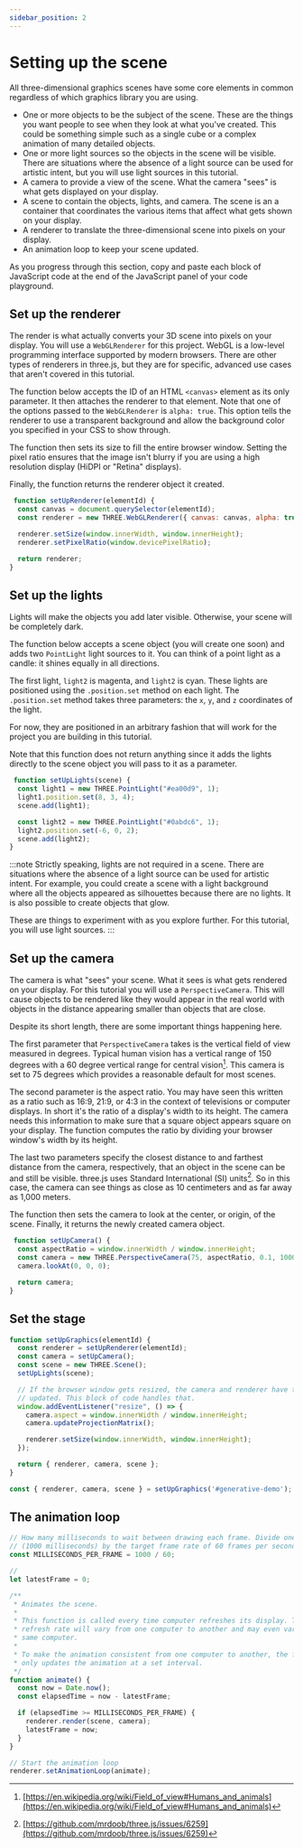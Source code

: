 ```yaml
---
sidebar_position: 2
---
```


# Setting up the scene

All three-dimensional graphics scenes have some core elements in common
regardless of which graphics library you are using.

* One or more objects to be the subject of the scene. These are the things you
  want people to see when they look at what you've created. This could be
  something simple such as a single cube or a complex animation of many detailed
  objects.
* One or more light sources so the objects in the scene will be visible. There
  are situations where the absence of a light source can be used for artistic
  intent, but you will use light sources in this tutorial.
* A camera to provide a view of the scene. What the camera "sees" is what gets
  displayed on your display.
* A scene to contain the objects, lights, and camera. The scene is an a
  container that coordinates the various items that affect what gets shown on
  your display.
* A renderer to translate the three-dimensional scene into pixels on your
  display.
* An animation loop to keep your scene updated.

As you progress through this section, copy and paste each block of JavaScript
code at the end of the JavaScript panel of your code playground.

## Set up the renderer

The render is what actually converts your 3D scene into pixels on your display.
You will use a `WebGLRenderer` for this project. WebGL is a low-level
programming interface supported by modern browsers. There are other types of
renderers in three.js, but they are for specific, advanced use cases that aren't
covered in this tutorial.

The function below accepts the ID of an HTML `<canvas>` element as its only
parameter. It then attaches the renderer to that element. Note that one of the
options passed to the `WebGLRenderer` is `alpha: true`. This option tells the
renderer to use a transparent background and allow the background color you
specified in your CSS to show through.

The function then sets its size to fill the entire browser window. Setting the
pixel ratio ensures that the image isn't blurry if you are using a high
resolution display (HiDPI or "Retina" displays).

Finally, the function returns the renderer object it created.

```javascript
 function setUpRenderer(elementId) {
  const canvas = document.querySelector(elementId);
  const renderer = new THREE.WebGLRenderer({ canvas: canvas, alpha: true });

  renderer.setSize(window.innerWidth, window.innerHeight);
  renderer.setPixelRatio(window.devicePixelRatio);

  return renderer;
}
```

## Set up the lights

Lights will make the objects you add later visible. Otherwise, your scene will
be completely dark.

The function below accepts a scene object (you will create one soon) and adds
two `PointLight` light sources to it. You can think of a point light as a
candle: it shines equally in all directions.

The first light, `light2` is magenta, and `light2` is cyan. These lights are
positioned using the `.position.set` method on each light. The `.position.set`
method takes three parameters: the `x`, `y`, and `z` coordinates of the light.

For now, they are positioned in an arbitrary fashion that will work for the
project you are building in this tutorial.

Note that this function does not return anything since it adds the lights
directly to the scene object you will pass to it as a parameter.

```javascript
 function setUpLights(scene) {
  const light1 = new THREE.PointLight("#ea00d9", 1);
  light1.position.set(8, 3, 4);
  scene.add(light1);

  const light2 = new THREE.PointLight("#0abdc6", 1);
  light2.position.set(-6, 0, 2);
  scene.add(light2);
}
```

:::note
Strictly speaking, lights are not required in a scene. There are situations
where the absence of a light source can be used for artistic intent. For
example, you could create a scene with a light background where all the objects
appeared as silhouettes because there are no lights. It is also possible to
create objects that glow.

These are things to experiment with as you explore further. For this tutorial,
you will use light sources.
:::

## Set up the camera

The camera is what "sees" your scene. What it sees is what gets rendered on your
display. For this tutorial you will use a `PerspectiveCamera`. This will cause
objects to be rendered like they would appear in the real world with objects
in the distance appearing smaller than objects that are close.

Despite its short length, there are some important things happening here.

The first parameter that `PerspectiveCamera` takes is the vertical field of
view measured in degrees. Typical human vision has a vertical range of 150
degrees with a 60 degree vertical range for central vision[^1]. This camera is
set to 75 degrees which provides a reasonable default for most scenes.

The second parameter is the aspect ratio. You may have seen this written as a
ratio such as 16:9, 21:9, or 4:3 in the context of televisions or computer
displays. In short it's the ratio of a display's width to its height. The
camera needs this information to make sure that a square object appears square
on your display. The function computes the ratio by dividing your browser
window's width by its height.

The last two parameters specify the closest distance to and farthest distance
from the camera, respectively, that an object in the scene can be and still be
visible. three.js uses Standard International (SI) units[^2]. So in this case,
the camera can see things as close as 10 centimeters and as far away as 1,000
meters.

The function then sets the camera to look at the center, or origin, of the
scene. Finally, it returns the newly created camera object.

```javascript
 function setUpCamera() {
  const aspectRatio = window.innerWidth / window.innerHeight;
  const camera = new THREE.PerspectiveCamera(75, aspectRatio, 0.1, 1000);
  camera.lookAt(0, 0, 0);

  return camera;
}
```

## Set the stage

```javascript
function setUpGraphics(elementId) {
  const renderer = setUpRenderer(elementId);
  const camera = setUpCamera();
  const scene = new THREE.Scene();
  setUpLights(scene);

  // If the browser window gets resized, the camera and renderer have to be
  // updated. This block of code handles that.
  window.addEventListener("resize", () => {
    camera.aspect = window.innerWidth / window.innerHeight;
    camera.updateProjectionMatrix();

    renderer.setSize(window.innerWidth, window.innerHeight);
  });

  return { renderer, camera, scene };
}

const { renderer, camera, scene } = setUpGraphics('#generative-demo');
```

## The animation loop

```javascript
// How many milliseconds to wait between drawing each frame. Divide one second
// (1000 milliseconds) by the target frame rate of 60 frames per second.
const MILLISECONDS_PER_FRAME = 1000 / 60;

//
let latestFrame = 0;

/**
 * Animates the scene.
 * 
 * This function is called every time computer refreshes its display. The
 * refresh rate will vary from one computer to another and may even vary on the
 * same computer.
 * 
 * To make the animation consistent from one computer to another, the function
 * only updates the animation at a set interval.
 */
function animate() {
  const now = Date.now();
  const elapsedTime = now - latestFrame;

  if (elapsedTime >= MILLISECONDS_PER_FRAME) {
    renderer.render(scene, camera);
    latestFrame = now;
  }
}

// Start the animation loop
renderer.setAnimationLoop(animate);
```

[^1]: [https://en.wikipedia.org/wiki/Field_of_view#Humans_and_animals](https://en.wikipedia.org/wiki/Field_of_view#Humans_and_animals)
[^2]: [https://github.com/mrdoob/three.js/issues/6259](https://github.com/mrdoob/three.js/issues/6259)
